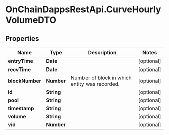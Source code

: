 # OnChainDappsRestApi.CurveHourlyVolumeDTO

## Properties

Name | Type | Description | Notes
------------ | ------------- | ------------- | -------------
**entryTime** | **Date** |  | [optional] 
**recvTime** | **Date** |  | [optional] 
**blockNumber** | **Number** | Number of block in which entity was recorded. | [optional] 
**id** | **String** |  | [optional] 
**pool** | **String** |  | [optional] 
**timestamp** | **String** |  | [optional] 
**volume** | **String** |  | [optional] 
**vid** | **Number** |  | [optional] 


